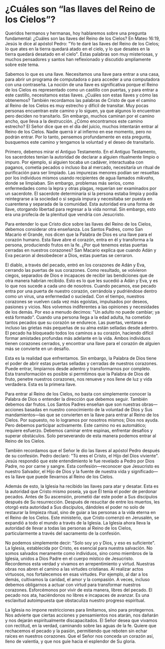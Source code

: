 # ¿Cuáles son “las llaves del Reino de los Cielos”?  

Queridos hermanos y hermanas, hoy hablaremos sobre una pregunta fundamental: ¿Cuáles son las llaves del Reino de los Cielos? En Mateo 16:19, Jesús le dice al apóstol Pedro: "Yo te daré las llaves del Reino de los Cielos; lo que ates en la tierra quedará atado en el cielo, y lo que desates en la tierra quedará desatado en el cielo". Estas palabras son muy misteriosas, y muchos pensadores y santos han reflexionado y discutido ampliamente sobre este tema.

Sabemos lo que es una llave. Necesitamos una llave para entrar a una casa, para abrir un programa de computadora o para acceder a una computadora con una contraseña. La noción de una llave es significativa porque el Reino de los Cielos es representado como un castillo con puertas, y para entrar a este castillo, necesitamos estas llaves. ¿Cuáles son estas llaves y cómo las obtenemos? También recordamos las palabras de Cristo de que el camino al Reino de los Cielos es muy estrecho y difícil de transitar. Muy pocas personas encuentran este camino y lo siguen, ya que algunos lo encuentran pero deciden no transitarlo. Sin embargo, muchos caminan por el camino ancho, que lleva a la destrucción. ¿Cómo encontramos este camino estrecho? El Señor dice que en el día del juicio, muchos intentarán entrar al Reino de los Cielos. Nadie querrá ir al infierno en ese momento, pero no podrán entrar. Por lo tanto, pensemos profundamente en esta pregunta, busquemos este camino y tengamos la voluntad y el deseo de transitarlo.

Primero, debemos mirar el Antiguo Testamento. En el Antiguo Testamento, los sacerdotes tenían la autoridad de declarar a alguien ritualmente limpio o impuro. Por ejemplo, si alguien tocaba un cadáver, interactuaba con paganos, cometía pecados o incluso iba al mercado, necesitaría un ritual de purificación para ser limpiado. Las impurezas menores podían ser resueltas por los individuos mismos usando recipientes de agua llamados *mikvahs*, donde se limpiaban. Sin embargo, problemas más serios, como enfermedades como la lepra y otras plagas, requerían ser examinados por un sacerdote. El sacerdote determinaría si la persona estaba limpia y podía reintegrarse a la sociedad o si seguía impura y necesitaba ser puesta en cuarentena y separada de la comunidad. Esta autoridad era una forma de llave, otorgando libertad para regresar a la vida normal. Sin embargo, esto era una profecía de la plenitud que vendría con Jesucristo.

Para entender lo que Cristo dice sobre las llaves del Reino de los Cielos, debemos considerar otra enseñanza. Los Santos Padres, como San Macario el Grande, nos dicen que la Palabra de Dios es una llave para el corazón humano. Esta llave abre el corazón, entra en él y transforma a la persona, produciendo frutos en la fe. ¿Por qué tenemos estas puertas cerradas en nuestros corazones? San Macario explica que cuando Adán y Eva pecaron al desobedecer a Dios, estas puertas se cerraron.

El diablo, a través del pecado, entró en los corazones de Adán y Eva, cerrando las puertas de sus corazones. Como resultado, se volvieron ciegos, separados de Dios e incapaces de recibir las bendiciones que de otra manera habrían recibido. Esto es lo que les sucedió a Adán y Eva, y es lo que nos sucede a cada uno de nosotros. Cuando pecamos, ese pecado entra por una puerta de nuestro corazón, cerrándola y pudriéndose dentro como un virus, una enfermedad o suciedad. Con el tiempo, nuestros corazones se vuelven cada vez más egoístas, impulsados por deseos, pasiones y vicios. Nos volvemos indiferentes a las opiniones y necesidades de los demás. Por eso a menudo decimos: "Un adulto no puede cambiar; ya está formado". Cuando una persona llega a la edad adulta, ha cometido tantos pecados que su corazón se endurece. Las puertas, ventanas e incluso las grietas más pequeñas de su alma están selladas desde adentro. El pecado ha bloqueado todos los caminos a su corazón, haciendo difícil formar amistades profundas más adelante en la vida. Ambos individuos tienen corazones cerrados, y encontrar una llave para el corazón de alguien más se convierte en un desafío.

Esta es la realidad que enfrentamos. Sin embargo, la Palabra de Dios tiene el poder de abrir estas puertas selladas y cerradas de nuestros corazones. Puede entrar, limpiarnos desde adentro y transformarnos por completo. Esta transformación es posible si permitimos que la Palabra de Dios dé fruto, penetre nuestros corazones, nos renueve y nos llene de luz y vida verdadera. Esta es la primera llave.

Para entrar al Reino de los Cielos, no basta con simplemente conocer la Palabra de Dios o entender la dirección que debemos seguir. También debemos dar frutos. Los Santos Padres enseñan que son nuestras obras—acciones basadas en nuestro conocimiento de la voluntad de Dios y Sus mandamientos—las que se convierten en la llave para entrar al Reino de los Cielos. Por supuesto, no lo logramos por nosotros mismos; Dios nos ayuda. Pero debemos participar activamente. Este camino no es automático; requiere esfuerzo. Debemos caminar entre espinas, enfrentar desafíos y superar obstáculos. Solo perseverando de esta manera podemos entrar al Reino de los Cielos.

También recordamos que el Señor le dio las llaves al apóstol Pedro después de su confesión. Pedro declaró: "Tú eres el Cristo, el Hijo del Dios viviente". Jesús respondió que este entendimiento le fue revelado a Pedro por Dios Padre, no por carne y sangre. Esta confesión—reconocer que Jesucristo es nuestro Salvador, el Hijo de Dios y la fuente de nuestra vida y significado—es la llave que puede llevarnos al Reino de los Cielos.

Además de esto, la Iglesia ha recibido las llaves para atar y desatar. Esta es la autoridad que Cristo mismo poseía, ya que Él tenía el poder de perdonar pecados. Antes de Su ascensión, prometió dar este poder a Sus discípulos después de Su resurrección. Después de resucitar de entre los muertos, les otorgó esta autoridad a Sus discípulos, dándoles el poder no solo de restaurar la limpieza ritual, sino de guiar a las personas a la vida eterna en el Reino de los Cielos. Este ministerio, que Cristo comenzó en Jerusalén, se expandió a todo el mundo a través de la Iglesia. La Iglesia ahora lleva la autoridad de llevar a todas las personas al Reino de los Cielos, particularmente a través del sacramento de la confesión.

No podemos simplemente decir: "Solo soy yo y Dios, y eso es suficiente". La Iglesia, establecida por Cristo, es esencial para nuestra salvación. No somos salvados meramente como individuos, sino como miembros de la Iglesia, unidos a Dios Padre en el cuerpo místico de Jesucristo. Recordemos esta verdad y vivamos en arrepentimiento y virtud. Nuestras obras nos abren el camino a las virtudes cristianas. Al realizar actos virtuosos, nos fortalecemos en esas virtudes. Por ejemplo, al dar a los demás, cultivamos la caridad, el amor y la compasión. A veces, incluso debemos obligarnos a actuar con virtud para transformar nuestros corazones. Esforcémonos por vivir de esta manera, libres del pecado. El pecado nos ata, haciéndonos no libres e incapaces de avanzar. Es una esclavitud autoimpuesta que obstaculiza nuestro progreso espiritual.

La Iglesia no impone restricciones para limitarnos, sino para protegernos. Nos advierte que ciertas acciones y pensamientos nos atarán, nos dañarán y nos dejarán espiritualmente discapacitados. El Señor desea que vivamos con rectitud, en la verdad, caminando sobre las aguas de la fe. Quiere que rechacemos el pecado y la pasión, permitiendo que reboten sin echar raíces en nuestros corazones. Que el Señor nos conceda un corazón así, lleno de valentía, y que nos guíe hacia el esplendor de Su gloria.

